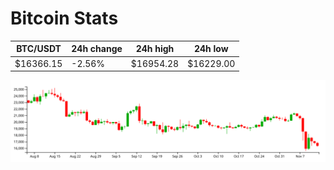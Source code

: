 # Bitcoin Stats

BTC/USDT|24h change|24h high|24h low|
|---|---|---|---|
|$16366.15|-2.56%|$16954.28|$16229.00|

<img src="./chart.svg">
